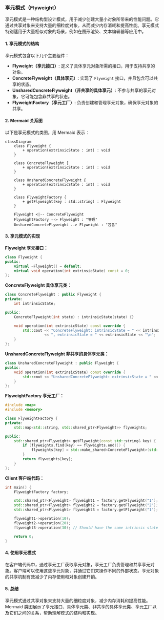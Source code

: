 ### 享元模式（Flyweight）

享元模式是一种结构型设计模式，用于减少创建大量小对象所带来的性能问题。它通过共享对象来支持大量的细粒度对象，从而减少内存消耗和提高性能。享元模式特别适用于大量相似对象的场景，例如在图形渲染、文本编辑器等应用中。

#### 1. 享元模式的结构
享元模式包含以下几个主要组件：
- **Flyweight（享元接口）**: 定义了具体享元对象所需的接口，用于支持共享的对象。
- **ConcreteFlyweight（具体享元）**: 实现了 `Flyweight` 接口，并且包含可以共享的状态。
- **UnsharedConcreteFlyweight（非共享的具体享元）**: 不参与共享的享元对象，它可能包含非共享的状态。
- **FlyweightFactory（享元工厂）**: 负责创建和管理享元对象，确保享元对象的共享。

#### 2. Mermaid 关系图
以下是享元模式的类图，用 Mermaid 表示：

```mermaid
classDiagram
    class Flyweight {
        + operation(extrinsicState : int) : void
    }

    class ConcreteFlyweight {
        + operation(extrinsicState : int) : void
    }

    class UnsharedConcreteFlyweight {
        + operation(extrinsicState : int) : void
    }

    class FlyweightFactory {
        + getFlyweight(key : std::string) : Flyweight
    }

    Flyweight <|-- ConcreteFlyweight
    FlyweightFactory --> Flyweight : "管理"
    UnsharedConcreteFlyweight ..> Flyweight : "包含"
```

#### 3. 享元模式的实现

**Flyweight 享元接口：**
```cpp
class Flyweight {
public:
    virtual ~Flyweight() = default;
    virtual void operation(int extrinsicState) const = 0;
};
```

**ConcreteFlyweight 具体享元类：**
```cpp
class ConcreteFlyweight : public Flyweight {
private:
    int intrinsicState;

public:
    ConcreteFlyweight(int state) : intrinsicState(state) {}

    void operation(int extrinsicState) const override {
        std::cout << "ConcreteFlyweight: intrinsicState = " << intrinsicState
                  << ", extrinsicState = " << extrinsicState << "\n";
    }
};
```

**UnsharedConcreteFlyweight 非共享的具体享元类：**
```cpp
class UnsharedConcreteFlyweight : public Flyweight {
public:
    void operation(int extrinsicState) const override {
        std::cout << "UnsharedConcreteFlyweight: extrinsicState = " << extrinsicState << "\n";
    }
};
```

**FlyweightFactory 享元工厂：**
```cpp
#include <map>
#include <memory>

class FlyweightFactory {
private:
    std::map<std::string, std::shared_ptr<Flyweight>> flyweights;

public:
    std::shared_ptr<Flyweight> getFlyweight(const std::string& key) {
        if (flyweights.find(key) == flyweights.end()) {
            flyweights[key] = std::make_shared<ConcreteFlyweight>(std::stoi(key));
        }
        return flyweights[key];
    }
};
```

**Client 客户端代码：**
```cpp
int main() {
    FlyweightFactory factory;

    std::shared_ptr<Flyweight> flyweight1 = factory.getFlyweight("1");
    std::shared_ptr<Flyweight> flyweight2 = factory.getFlyweight("2");
    std::shared_ptr<Flyweight> flyweight3 = factory.getFlyweight("1"); // Should reuse the same instance as flyweight1

    flyweight1->operation(10);
    flyweight2->operation(20);
    flyweight3->operation(30); // Should have the same intrinsic state as flyweight1

    return 0;
}
```

#### 4. 使用享元模式
在客户端代码中，通过享元工厂获取享元对象，享元工厂负责管理和共享享元对象。客户端可以使用这些享元对象，并通过它们来操作不同的外部状态。享元对象的共享机制有效减少了内存使用和对象创建开销。

#### 5. 总结
享元模式通过共享对象来支持大量的细粒度对象，减少内存消耗和提高性能。Mermaid 类图展示了享元接口、具体享元类、非共享的具体享元类、享元工厂以及它们之间的关系，帮助理解模式的结构和实现。